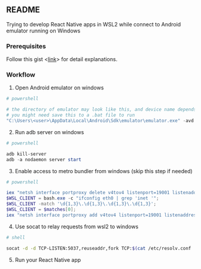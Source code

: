 ## README

Trying to develop React Native apps in WSL2 while connect to Android emulator running on Windows

### Prerequisites

Follow this gist <[link](https://gist.github.com/bergmannjg/461958db03c6ae41a66d264ae6504ade)> for detail explanations.

### Workflow

1. Open Android emulator on windows

```powershell
# powershell

# the directory of emulator may look like this, and device name depends on which virtual device you have installed
# you might need save this to a .bat file to run
"C:\Users\<user>\AppData\Local\Android\Sdk\emulator\emulator.exe" -avd Pixel_2_API_30
```

2. Run adb server on windows

```powershell
# powershell

adb kill-server
adb -a nodaemon server start
```

3. Enable access to metro bundler from windows (skip this step if needed)

```powershell
# powershell

iex "netsh interface portproxy delete v4tov4 listenport=19001 listenaddress=127.0.0.1" | out-null;
$WSL_CLIENT = bash.exe -c "ifconfig eth0 | grep 'inet '";
$WSL_CLIENT -match '\d{1,3}\.\d{1,3}\.\d{1,3}\.\d{1,3}';
$WSL_CLIENT = $matches[0];
iex "netsh interface portproxy add v4tov4 listenport=19001 listenaddress=127.0.0.1 connectport=19001 connectaddress=$WSL_CLIENT"
```

4. Use socat to relay requests from wsl2 to windows

```sh
# shell

socat -d -d TCP-LISTEN:5037,reuseaddr,fork TCP:$(cat /etc/resolv.conf | tail -n1 | cut -d " " -f 2):5037
```

5. Run your React Native app
